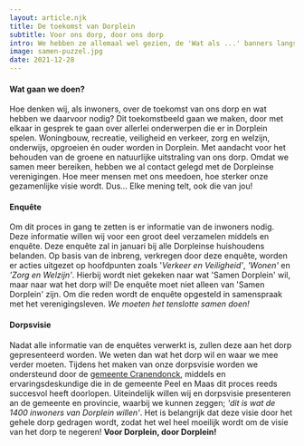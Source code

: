 ```yaml
---
layout: article.njk
title: De toekomst van Dorplein
subtitle: Voor ons dorp, door ons dorp
intro: We hebben ze allemaal wel gezien, de 'Wat als ...' banners langs de verschillende invalswegen van ons mooie dorp. Voorafgaand aan de toegevoegde vragen onderaan deze banners is er bij ieder Dorpleins huishouden een informative flyer in de brievenbus bezorgd. Middels de flyer heeft 'Samen Dorplein' zich voorgesteld aan het dorp, waarmee 'Samen Dorplein' haar initiatief een gezicht heeft gegeven. Dit gezicht bestaat uit zes Dorpleiners die bereid zijn om de kar te trekken. Verder is er uitgelegd wat het doel is van Samen Dorplein. Heb je dit gemist? Geen zorgen! We leggen het hier nogmaals uit.
image: samen-puzzel.jpg
date: 2021-12-28
---
```



#### Wat gaan we doen?
Hoe denken wij, als inwoners, over de toekomst van ons dorp en wat hebben we daarvoor nodig? Dit toekomstbeeld gaan we maken, door met elkaar in gesprek te gaan over allerlei onderwerpen die er in Dorplein spelen. Woningbouw, recreatie, veiligheid en verkeer, zorg en welzijn, 
onderwijs, opgroeien én ouder worden in Dorplein. Met aandacht voor het behouden van de groene en natuurlijke uitstraling van ons dorp.
Omdat we samen meer bereiken, hebben we al contact gelegd met de Dorpleinse verenigingen.
Hoe meer mensen met ons meedoen, hoe sterker onze gezamenlijke visie wordt. 
Dus… Elke mening telt, ook die van jou!

#### Enquête
Om dit proces in gang te zetten is er informatie van de inwoners nodig. Deze informatie willen wij voor een groot deel verzamelen middels en enquête. Deze enquête zal in januari bij alle Dorpleinse huishoudens belanden. Op basis van de inbreng, verkregen door deze enquête, worden er acties uitgezet op hoofdpunten zoals '_Verkeer en Veiligheid'_, _'Wonen'_ en _'Zorg en Welzijn'_. Hierbij wordt niet gekeken naar wat 'Samen Dorplein' wil, maar naar wat het dorp wil! De enquête moet niet alleen van 'Samen Dorplein' zijn. Om die reden wordt de enquête opgesteld in samenspraak met het verenigingsleven. _We moeten het tenslotte samen doen!_

#### Dorpsvisie
Nadat alle informatie van de enquêtes verwerkt is, zullen deze aan het dorp gepresenteerd worden. We weten dan wat het dorp wil en waar we mee verder moeten. Tijdens het maken van onze dorpsvisie worden we ondersteund door de [gemeente Cranendonck](//cranendonck.nl), middels en ervaringsdeskundige die in de gemeente Peel en Maas dit proces reeds succesvol heeft doorlopen.
Uiteindelijk willen wij en dorpsvisie presenteren an de gemeente en provincie, waarbij we kunnen zeggen; _'dit is wat de 1400 inwoners van Dorplein willen'_. Het is belangrijk dat deze visie door het gehele dorp gedragen wordt, zodat het wel heel moeilijk wordt om de visie van het dorp te negeren! **Voor Dorplein, door Dorplein!**